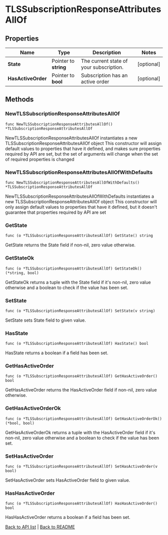# TLSSubscriptionResponseAttributesAllOf

## Properties

Name | Type | Description | Notes
------------ | ------------- | ------------- | -------------
**State** | Pointer to **string** | The current state of your subscription. | [optional] 
**HasActiveOrder** | Pointer to **bool** | Subscription has an active order | [optional] 

## Methods

### NewTLSSubscriptionResponseAttributesAllOf

`func NewTLSSubscriptionResponseAttributesAllOf() *TLSSubscriptionResponseAttributesAllOf`

NewTLSSubscriptionResponseAttributesAllOf instantiates a new TLSSubscriptionResponseAttributesAllOf object
This constructor will assign default values to properties that have it defined,
and makes sure properties required by API are set, but the set of arguments
will change when the set of required properties is changed

### NewTLSSubscriptionResponseAttributesAllOfWithDefaults

`func NewTLSSubscriptionResponseAttributesAllOfWithDefaults() *TLSSubscriptionResponseAttributesAllOf`

NewTLSSubscriptionResponseAttributesAllOfWithDefaults instantiates a new TLSSubscriptionResponseAttributesAllOf object
This constructor will only assign default values to properties that have it defined,
but it doesn't guarantee that properties required by API are set

### GetState

`func (o *TLSSubscriptionResponseAttributesAllOf) GetState() string`

GetState returns the State field if non-nil, zero value otherwise.

### GetStateOk

`func (o *TLSSubscriptionResponseAttributesAllOf) GetStateOk() (*string, bool)`

GetStateOk returns a tuple with the State field if it's non-nil, zero value otherwise
and a boolean to check if the value has been set.

### SetState

`func (o *TLSSubscriptionResponseAttributesAllOf) SetState(v string)`

SetState sets State field to given value.

### HasState

`func (o *TLSSubscriptionResponseAttributesAllOf) HasState() bool`

HasState returns a boolean if a field has been set.

### GetHasActiveOrder

`func (o *TLSSubscriptionResponseAttributesAllOf) GetHasActiveOrder() bool`

GetHasActiveOrder returns the HasActiveOrder field if non-nil, zero value otherwise.

### GetHasActiveOrderOk

`func (o *TLSSubscriptionResponseAttributesAllOf) GetHasActiveOrderOk() (*bool, bool)`

GetHasActiveOrderOk returns a tuple with the HasActiveOrder field if it's non-nil, zero value otherwise
and a boolean to check if the value has been set.

### SetHasActiveOrder

`func (o *TLSSubscriptionResponseAttributesAllOf) SetHasActiveOrder(v bool)`

SetHasActiveOrder sets HasActiveOrder field to given value.

### HasHasActiveOrder

`func (o *TLSSubscriptionResponseAttributesAllOf) HasHasActiveOrder() bool`

HasHasActiveOrder returns a boolean if a field has been set.


[Back to API list](../README.md#documentation-for-api-endpoints) | [Back to README](../README.md)
